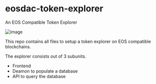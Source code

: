 # eosdac-token-explorer
An EOS Compatible Token Explorer

![image](https://user-images.githubusercontent.com/5130772/43351201-0afaf718-920f-11e8-863c-a3df3815157c.png)

<p>This repo contains all files to setup a token explorer on EOS compatible blockchains.</p>
The explorer consists out of 3 subunits.
<ul>
  <li>Frontend</li>
  <li>Deamon to populate a database</li>
  <li>API to query the database</li>
</ul>
